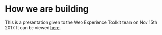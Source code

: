 # How we are building

This is a presentation given to the Web Experience Toolkit team on Nov 15th 2017.
It can be viewed [here](https://sleepycat.github.io/wet_presentation/).

